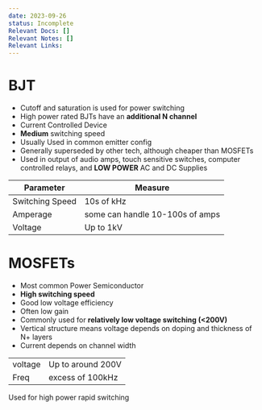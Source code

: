 ```yaml
---
date: 2023-09-26
status: Incomplete
Relevant Docs: []
Relevant Notes: []
Relevant Links:
---
```

# BJT
- Cutoff and saturation is used for power switching
- High power rated BJTs have an **additional N channel**
- Current Controlled Device
- **Medium** switching speed
- Usually Used in common emitter config
- Generally superseded by other tech, although cheaper than MOSFETs
- Used in output of audio amps, touch sensitive switches, computer controlled relays, and **LOW POWER** AC and DC Supplies

| Parameter       | Measure                         |
| --------------- | ------------------------------- |
| Switching Speed | 10s of kHz                      |
| Amperage        | some can handle 10-100s of amps |
| Voltage         | Up to 1kV                       |


# MOSFETs
- Most common Power Semiconductor
- **High switching speed**
- Good low voltage efficiency
- Often low gain
- Commonly used for **relatively low voltage switching (<200V)**
- Vertical structure means voltage depends on doping and thickness of N+ layers
- Current depends on channel width

|         |                   |
| ------- | ----------------- |
| voltage | Up to around 200V |
| Freq    | excess of 100kHz  |

Used for high power rapid switching